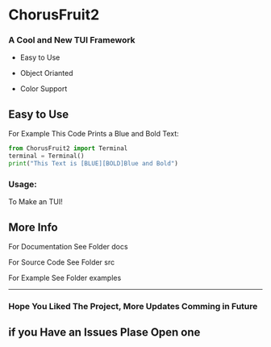 # ChorusFruit2

### A Cool and New TUI Framework
+ Easy to Use

+ Object Orianted

+ Color Support

## Easy to Use

For Example This Code Prints a Blue and Bold Text:

```py
from ChorusFruit2 import Terminal
terminal = Terminal()
print("This Text is [BLUE][BOLD]Blue and Bold")
```

### Usage:
To Make an TUI!

## More Info

For Documentation See Folder docs

For Source Code See Folder src

For Example See Folder examples

---

### Hope You Liked The Project, More Updates Comming in Future
## if you Have an Issues Plase Open one